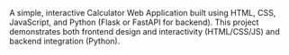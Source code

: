 A simple, interactive Calculator Web Application built using HTML, CSS, JavaScript, and Python (Flask or FastAPI for backend).
This project demonstrates both frontend design and interactivity (HTML/CSS/JS) and backend integration (Python).
